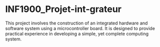 # INF1900_Projet-int-grateur
This project involves the construction of an integrated hardware and software system using a microcontroller board. It is designed to provide practical experience in developing a simple, yet complete computing system.
